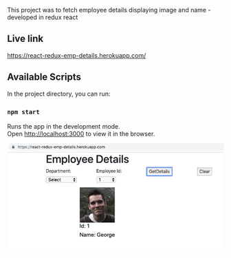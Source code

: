 This project was to fetch employee details displaying image and name - developed in redux react

## Live link

https://react-redux-emp-details.herokuapp.com/

## Available Scripts

In the project directory, you can run:

### `npm start`

Runs the app in the development mode.<br>
Open [http://localhost:3000](http://localhost:3000) to view it in the browser.

![](https://github.com/remasekar/employee-dept/blob/master/emp-details.png)
